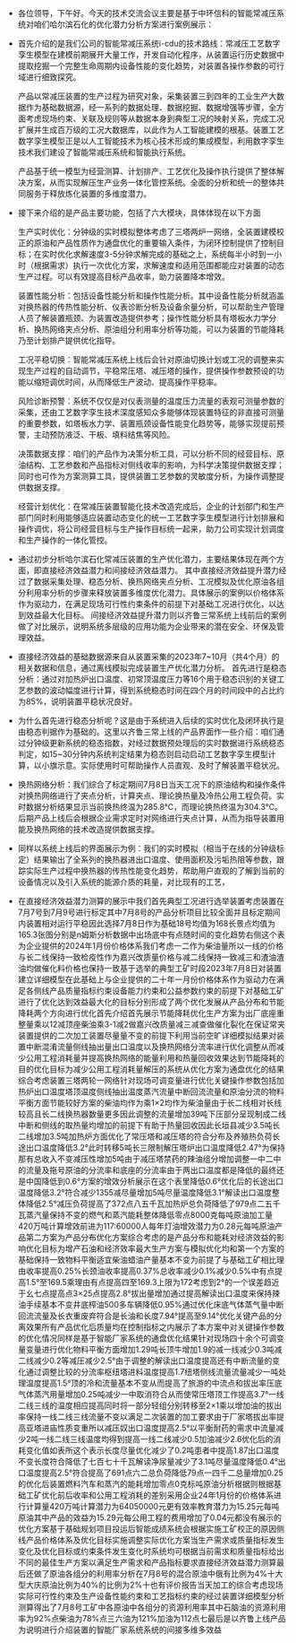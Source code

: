 - 各位领导，下午好。今天的技术交流会议主要是基于中环信科的智能常减压系统对咱们哈尔滨石化的优化潜力分析方案进行案例展示：
- 首先介绍的是我们公司的智能常减压系统i-cdu的技术路线：常减压工艺数字孪生模型在建模前期展开大量工作，开发自动化程序，从装置运行历史数据中提取挖掘一个完整生命周期内设备性能的变化趋势，对装置各操作参数的可行域进行细致探究。
  
  产品以常减压装置的生产过程为研究对象，采集装置三到四年的工业生产大数据作为基础数据源，经一系列的数据处理、数据挖掘、数据增强等步骤，全方面考虑现场约束、关联及规则等从数据本身到典型工况的映射关系，完成工况扩展并生成百万级的工况大数据库，以此作为人工智能建模的根基。装置工艺数字孪生模型正是以人工智能技术为核心技术形成的集成模型，利用数字孪生技术我们建设了智能常减压系统和智能执行系统。
  
  产品基于统一模型为经营测算、计划排产、工艺优化及操作执行提供了整体解决方案，从而实现解压生产业务一体化管控系统。全面的分析和统一的整体共同服务于释放炼化装置的多维度潜力。
- 接下来介绍的是产品主要功能，包括了六大模块，具体体现在以下方面
  
  生产实时优化：分钟级的实时模拟整体考虑了三塔两炉一网络，全装置建模校正的原油和产品性质作为通盘优化的重要输入条件，为闭环控制提供了控制目标；在实时优化求解速度3-5分钟求解完成的基础之上，系统每半小时到一小时（根据需求）执行一次优化方案，求解速度和适用范围都能应对装置的动态生产过程。可以有效提高目标产品收率，助力装置降本增效。
  
  装置性能分析：包括设备性能分析和操作性能分析。其中设备性能分析就涵盖对换热器的传热性能分析、仪表诊断分析及设备余量分析，可以帮助生产管理人员了解装置瓶颈、为装置改造提供参考；操作性能分析具有塔板水力学分析、换热网络夹点分析、原油组分利用率分析等功能，可以为装置的节能降耗乃至计划排产提供优化指导。
  
  工况平稳切换：智能常减压系统上线后会针对原油切换计划或工况的调整来实现生产过程的自动调节，平稳常压塔、减压塔的操作，提供操作参数预设的功能以缩短调优时间，从而降低生产波动、提高操作平稳率。
  
  风险诊断预警：系统不仅仅是对仪表测量的温度压力流量的表观可测量参数的采集，还由工艺数字孪生技术深度感知众多能够体现装置特征的非直接可测量的重要参数，如塔板水力学、装置瓶颈设备性能变化趋势等，能够实现提前预警，主动预防液泛、干板、填料结焦等风险。
  
  决策数据支撑：咱们的产品作为决策分析工具，可以分析不同的经营目标、原油结构、工艺参数和产品指标对侧线收率的影响，为科学决策提供数据支撑；同时也可作为方案测算工具，提供装置工艺参数的灵敏度分析，为操作调整提供数据支撑。
  
  经营计划优化：在常减压装置智能化技术改造完成后，企业的计划部门和生产部门同时利用能够适应装置动态变化的统一工艺数字孪生模型进行计划排展和操作调优，将公司经营目标与生产操作目标统一起来，助力公司实现计划调度和生产操作的一体化管控。
- 通过初步分析哈尔滨石化常减压装置的生产优化潜力，主要结果体现在两个方面，即直接经济效益潜力和间接经济效益潜力。
  其中直接经济效益提升潜力经过了数据采集处理、稳态分析、换热网络夹点分析、工况模拟及优化原油各组分利用率分析的步骤来释放装置多维度优化潜力。具体展示的案例以价格体系作为驱动力，在满足现场可行性约束条件的前提下对基础工况进行优化，以达到效益最大化目标。
  间接经济效益提升潜力则以齐鲁三常系统上线前后的案例做了对比展示，说明系统多层级的应用功能为企业带来的潜在安全、环保及管理效益。
- 直接经济效益的基础数据源来自从装置采集的2023年7~10月（共4个月）的相关数据和信息，通过离线模拟完成装置生产优化潜力分析。
  首先进行是稳态分析：通过对加热炉出口温度、初常顶温度压力等16个用于稳态识别的关键工艺参数的波动幅度进行计算，得到系统稳态时间在四个月的时间段中的占比约为85%，说明装置平稳状况良好。
- 为什么首先进行稳态分析呢？这是由于系统进入后续的实时优化及闭环执行是由稳态判据作为基础的。这里以齐鲁三常上线的产品界面作一些介绍：咱们通过分钟级更新系统的稳态指数，对经过数据预处理后的实时数据进行系统稳态判定，如15~30分钟内系统判定结果为稳态则启动启动工艺数字孪生模型计算，以小旗示意。实际使用时可帮助操作人员直观、及时了解装置平稳状况。
- 换热网络分析：我们综合了标定期间7月8日当天工况下的原油结构和操作条件对换热网络进行了夹点分析，计算夹点、理论换热量及冷热公用工程负荷。实时数据分析结果显示当前换热终温为285.8℃，而理论换热终温为304.3℃。
  后期产品上线后会根据企业需求定时对网络进行夹点计算，从而为指导装置用能及换热网络的技术改造提供数据支撑。
- 同样以系统上线后的界面展示为例：我们的实时模拟（相当于在线的分钟级标定）结果输出了全系列的换热器进出口温度、使用面积及污垢热阻等参数，跟踪实际生产过程中换热器的传热性能变化趋势，帮助用户直观的了解到当前的设备情况以及引入系统的能源介质的耗量，对比现有的工艺，
- 在直接经济效益潜力测算的展示中我们首先典型工况进行选举装置考虑装置在7月7号到7月9号进行标定其中7月8号的产品分析项目比较全面并且标定期间内装置相对运行平稳因此选择7月8日作为基础18号均值为168长景点均值为165.3张图分别是n姆斯分析数据中出场底中有点随时间的变化趋势右侧这个表为企业提供的2024年1月份价格体系我们考虑一二作为柴油量所以一线的价格与长二线保持一致检疫性作为嘉兴改质量价格与减二线保持一致减三和渣油渣油均做催化料价格也保持一致基于选举的典型工矿时段2023年7月8日对装置建立详细模型在此基础上与企业提供的二十年一月份价格体系作为驱动力在满足各侧线产品质量指标约束设备能力约束和公益参数约束的前提下对基础工矿进行了优化达到效益最大化的目标分别形成了两个优化发展从产品分布和节能降耗两个方向进行优化首先介绍首先展示节能降耗优化生产方案为出厂底座重整量乘以12减顶座柴油乘3-1减2做嘉兴改质量减三减查做催化裂化在保证常夹装置提供的二次加工装置尽量量不变的前提下利用当前空旷详细模拟结果对装置中断混淆流量侧线抽出量出口温度以及换热网络分流率进行优化调整从而减少公用工程消耗量并提高换热网络的能量利用和热量回收效果达到节能降耗的目的优化目标为减少公用工程消耗量解压的系统从优化方案为通盘优化的结果综合考虑装置三塔两轮一网络针对现场可调变量进行优化关键操作参数包括加热炉出口温度塔顶温度侧线抽出温度蒸汽流量中断回流流量和原油分流的物料平衡方面节能较好方案的柴油均作为乘1×2均作为柴油量由于长二线相对长线较高且长二线换热器数量更多因此调整的流量增加39吨下压部分呈现制成二线中断和侧线的取热量均增加的前提下有助于热量回收因此长垣县减少3.5吨长二线增加3.5吨加热炉方面优化了常压塔和减压塔的符合分布及养殖热负荷长途出口温度降低3.2°此时转移5吨长三限制解压塔炉出口温度降低2.47°为保持那有总收入不变减压性增加5吨由于减压塔禁药的辣油组分增加调整一中二中的流量及拖号原油的分流率和底座的分流率由于两出口温度都是降低的最终还是中国降低到0.6°方案的增效分析展示在这个表里降低0.6°优化后的长途出口温度降低3.2°符合减少1355减尽量增加5吨尽量温度降低3.1°解读出口温度整体降低2.5°减压负荷提高了372点八五千瓦加热炉总负荷降低了979点二五千瓦蒸汽量保持不变的燃气和蒸汽能耗整体降低零点8000克每吨原油加工量420万吨计算增效前进为117:60000人每年灯油增效潜力为0.28元每吨原油产品第二方案为产品分布优化方案综合考虑的是产品分布和能耗对经济效益的影响优化目标为增产石油和经济效率最大生产方案与模拟优化均和第一个方案的基础保持一致物料平衡适宜柴油蜡油产量基本不变为前提了与基础工矿相比理由收率提高0.25%长颈油收率提高0.37%总收率减少0.1%减少0.5%中有点提高1.5°至169.5乘理由有点提高四至169.3上限为172考虑到2°的一个误差趋近于幺七点提高点3×25点提高2.8°拔出量增加通过提高解读出口温度来保持辣油手续基本不变井底榨油500多车辆降低0.95%通过优化床底气体蒸气量中断回流流量及长衣重废弃符合是长油和长度7.94°提高至9.14°优化关键产品的分离效果所有产品优化后质量均在控制指标之内展示了本方案中对关键操作参数的优化情况同样是基于智能厂家系统的通盘优化结果针对现场四十余个可调变量变量进行优化物料平衡方面增加1.29吨长顶牛增加1.9的减一线减少0.3吨减二线减少0.2等减压减少2.5°由于调整的解读出口温度提高还有中断流量的变化通过调整比较的分流率枢纽塔进料温度提高1.7纽塔侧线流量流量减少一吨处理温度提高1.5°顶的冷和流量基本不变从而提高了旅游的中流点和拔出率压底气体蒸汽用量增加0.25吨减少一中取消符合从而使常压塔顶工作提高3.7°一线二线三线的温度相应提高同时将一部分轻组分别转移至2×1乘以增加油的拔出率保持一线二线三线流量不变以满足二次装置的加工要求由于厂家塔拔出率提高亚塔进庙性质变重所以减压奴出口温度提高2.5°以平衡耐药的需求中流量减少2吨一线二线三线温度均得到提高一线二线减少0.5加油减少2.6优化后的消耗变化值如表所这个表示长度尽量优化减少了0.2吨患者中提高1.87出口温度不变长度符合降低了七百七十千瓦解读净尿量减少了3.1吨尽量温度降低0.4°出口温度提高2.5°符合提高了691点六二总负荷降低79点一四千二总量增加0.25的优化后装置燃料汽车和蒸汽的能耗增加零点0克标吨原油分析根据则根据基础工矿优化前后收率和公用工程消耗的差别采用企业24年1月份的价格体系进行计算量420万吨计算潜力为64050000元更有效率教育潜力为15.25元每吨原油其中产品的效益为15.29元每公用工程的费用增加了0.04元都没有展示的优化方案基于基础规划项目投运后智能成绩系统会根据实施工矿校正的原因侧线产品价格体系及优化目标实施调整实际优化方案当生产需求或质量指标发生变化及优化目标或约束条件发生变化时系统均可根据当前需求和质量指标给出不同的最佳生产方案以满足生产需求和产品指标要求直接经济效益潜力测算最后还做了原油各组分的利用率分析在7月8号的混合原油中俄有比例为4%十大型大庆原油比例为40%的比例为2%十也有评价报告当天加工的综合考虑现场实际可行性约束及生产设备性能约束和工艺指标约束的经过装置详细模型分析测算得出了7月8号工矿中各原油中各组分的资源利用率其中石脑油的资源利用率为92%点柴油为78%点三六油为121%加油为112点七最后是以齐鲁上线产品为说明进行介绍装置的智能厂家系统系统的间接多维多效益